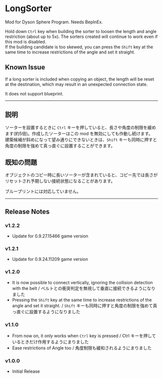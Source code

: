 # LongSorter 

Mod for Dyson Sphere Program. Needs BepInEx.

Hold down `Ctrl` key when building the sorter to loosen the length and angle restriction (about up to 5x). The sorters created will continue to work even if this mod is disabled.  
If the building candidate is too skewed, you can press the `Shift` key at the same time to increase restrictions of the angle and set it straight.

## Known Issue
If a long sorter is included when copying an object, the length will be reset at the destination, which may result in an unexpected connection state.

It does not support blueprint.

---

## 説明

ソーターを設置するときに `Ctrl` キーを押していると、長さや角度の制限を緩めます(約5倍)。作成したソーターはこの mod を無効にしても作動し続けます。  
建築候補が斜めになって望み通りにできないときは、`Shift` キーも同時に押すと角度の制限を強めて真っ直ぐに設置することができます。

## 既知の問題
オブジェクトのコピー時に長いソーターが含まれていると、コピー先では長さがリセットされ予期しない接続状態になることがあります。

ブループリントには対応していません。

---

## Release Notes

### v1.2.2
- Update for 0.9.27.15466 game version

### v1.2.1

- Update for 0.9.24.11209 game version

### v1.2.0

- It is now possible to connect vertically, ignoring the collision detection with the belt / ベルトとの衝突判定を無視して垂直に接続できるようになりました
- Pressing the `Shift` key at the same time to increase restrictions of the angle and set it straight. / `Shift` キーも同時に押すと角度の制限を強めて真っ直ぐに設置するようになりました

### v1.1.0

- From now on, it only works when `Ctrl` key is pressed / Ctrl キーを押しているときだけ作用するようにまりました
- Ease restrictions of Angle too / 角度制限も緩和されるようにまりました

### v1.0.0

- Initial Release

